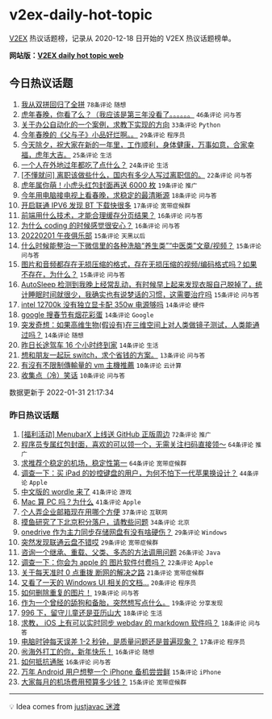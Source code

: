 # v2ex-daily-hot-topic

[V2EX](https://www.v2ex.com/) 热议话题榜，记录从 2020-12-18 日开始的 V2EX 热议话题榜单。

**网站版：[V2EX daily hot topic web](https://boojack.github.io/v2ex-daily-hot-topic-web/)**

## 今日热议话题

<!-- TODAY BEGIN -->

1. [我从双拼回归了全拼](https://www.v2ex.com/t/831519) `78条评论` `随想`
1. [虎年春晚，你看了么？（我应该是第三年没看了。。。。。。](https://www.v2ex.com/t/831542) `46条评论` `问与答`
1. [关于办公自动化的一个案例，求教下实现的方向](https://www.v2ex.com/t/831492) `33条评论` `Python`
1. [今年春晚的《父与子》小品好烂啊。。](https://www.v2ex.com/t/831541) `29条评论` `程序员`
1. [今天除夕，祝大家在新的一年里，工作顺利，身体健康，万事如意，合家幸福，虎年大吉。](https://www.v2ex.com/t/831488) `25条评论` `生活`
1. [一个人在外地过年都吃了点什么？](https://www.v2ex.com/t/831528) `24条评论` `生活`
1. [[不懂就问] 离职该做些什么，国内有多少人写过离职信的。](https://www.v2ex.com/t/831500) `22条评论` `问与答`
1. [虎年属你萌！小虎头红包封面再送 6000 枚](https://www.v2ex.com/t/831495) `19条评论` `推广`
1. [今年用电脑接电视上看春晚，求稳定的最清晰源](https://www.v2ex.com/t/831533) `18条评论` `问与答`
1. [开启联通 IPV6 发现 BT 下载快很多](https://www.v2ex.com/t/831517) `17条评论` `宽带症候群`
1. [前端用什么技术，才能合理缓存分页结果？](https://www.v2ex.com/t/831548) `16条评论` `问与答`
1. [为什么 coding 的时候感觉很安心？](https://www.v2ex.com/t/831538) `16条评论` `问与答`
1. [20220201 午夜俱乐部](https://www.v2ex.com/t/831557) `15条评论` `天黑以后`
1. [什么时候能整治一下微信里的各种洗脑“养生类”“中医类”文章/视频？](https://www.v2ex.com/t/831553) `15条评论` `问与答`
1. [图片和音频都存在无损压缩的格式，存在无损压缩的视频/编码格式吗？如果不存在，为什么？](https://www.v2ex.com/t/831524) `15条评论` `问与答`
1. [AutoSleep 检测到我晚上经常乱动，有时候早上起来发现衣服自己脱掉了，统计睡眠时间就很少，我确实也有说梦话的习惯，这需要治疗吗](https://www.v2ex.com/t/831521) `15条评论` `问与答`
1. [intel 12700k 没有独立显卡配 350w 电源够吗](https://www.v2ex.com/t/831522) `14条评论` `硬件`
1. [google 搜春节有烟花彩蛋](https://www.v2ex.com/t/831507) `14条评论` `Google`
1. [突发奇想：如果高维生物(假设有)在三维空间上对人类做镜子测试，人类能通过吗？](https://www.v2ex.com/t/831506) `14条评论` `随想`
1. [昨日长途驾车 16 个小时终到家](https://www.v2ex.com/t/831484) `14条评论` `生活`
1. [想和朋友一起玩 switch，求个省钱的方案。](https://www.v2ex.com/t/831483) `13条评论` `问与答`
1. [有沒有不限制傳輸量的 vm 主機推薦](https://www.v2ex.com/t/831555) `10条评论` `云计算`
1. [收集点（冷）笑话](https://www.v2ex.com/t/831525) `10条评论` `问与答`

数据更新于 2022-01-31 21:17:34

<!-- TODAY END -->

### 昨日热议话题

<!-- YESTERDAY BEGIN -->

1. [[福利活动] MenubarX 上线送 GitHub 正版周边](https://www.v2ex.com/t/831401) `72条评论` `推广`
1. [程序员专属红包封面，喜欢的可以领一个，无需关注扫码直接领～](https://www.v2ex.com/t/831363) `64条评论` `推广`
1. [求推荐个稳定的机场，稳定性第一](https://www.v2ex.com/t/831414) `64条评论` `宽带症候群`
1. [调查一下：买 iPad 的妙控键盘的用户，为何不怕下一代苹果换设计？](https://www.v2ex.com/t/831367) `44条评论` `Apple`
1. [中文版的 wordle 来了](https://www.v2ex.com/t/831375) `41条评论` `游戏`
1. [Mac 算 PC 吗？为什么](https://www.v2ex.com/t/831434) `41条评论` `Apple`
1. [个人弄企业邮箱现在用哪个方便](https://www.v2ex.com/t/831369) `37条评论` `互联网`
1. [摸鱼研究了下北京积分落户，请教些问题](https://www.v2ex.com/t/831378) `34条评论` `北京`
1. [onedrive 作为主力同步存储网盘有没有啥硬伤？](https://www.v2ex.com/t/831365) `29条评论` `Windows`
1. [突然发现联通云盘不错哎](https://www.v2ex.com/t/831382) `29条评论` `宽带症候群`
1. [咨询一个继承、重载、父类、多态的方法调用问题](https://www.v2ex.com/t/831432) `26条评论` `Java`
1. [调查一下：你会为 apple 的 图片软件付费吗？](https://www.v2ex.com/t/831422) `22条评论` `Apple`
1. [关于每天准时 0 点重拨 断网的解决之路](https://www.v2ex.com/t/831412) `21条评论` `宽带症候群`
1. [又看了一天的 Windows UI 相关的文档...](https://www.v2ex.com/t/831456) `20条评论` `程序员`
1. [如何删除重复的图片！](https://www.v2ex.com/t/831418) `19条评论` `问与答`
1. [作为一个曾经的舔狗和备胎，突然想写点什么。](https://www.v2ex.com/t/831377) `19条评论` `分享发现`
1. [996 下，留守儿童还是亚历山大](https://www.v2ex.com/t/831444) `18条评论` `生活`
1. [求教， iOS 上有可以实时同步 webdav 的 markdown 软件吗？](https://www.v2ex.com/t/831413) `18条评论` `问与答`
1. [电脑时钟每天误差 1-2 秒钟，是质量问题还是普遍现象？](https://www.v2ex.com/t/831429) `17条评论` `程序员`
1. [㊗️海外打工的你，新年快乐！](https://www.v2ex.com/t/831417) `16条评论` `随想`
1. [如何抵抗通胀](https://www.v2ex.com/t/831364) `16条评论` `问与答`
1. [万年 Android 用户想整一个 iPhone 备机尝尝鲜](https://www.v2ex.com/t/831454) `15条评论` `iPhone`
1. [大家每月的机场费用预算多少钱？](https://www.v2ex.com/t/831440) `15条评论` `宽带症候群`

<!-- YESTERDAY END -->

---

💡 Idea comes from [justjavac 迷渡](https://github.com/justjavac/)
